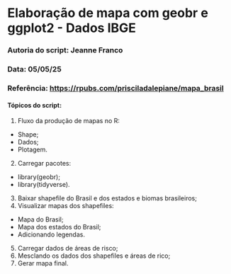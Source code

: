 # Elaboração de mapa com geobr e ggplot2 - Dados IBGE

### Autoria do script: Jeanne Franco 
### Data: 05/05/25 
### Referência: https://rpubs.com/prisciladalepiane/mapa_brasil 

#### Tópicos do script:

1. Fluxo da produção de mapas no R:
- Shape;
- Dados;
- Plotagem.
2. Carregar pacotes:
- library(geobr);
- library(tidyverse).
3. Baixar shapefile do Brasil e dos estados e biomas brasileiros;
4. Visualizar mapas dos shapefiles:
- Mapa do Brasil;
- Mapa dos estados do Brasil;
- Adicionando legendas.
5. Carregar dados de áreas de risco;
6. Mesclando os dados dos shapefiles e áreas de rico;
7. Gerar mapa final. 

